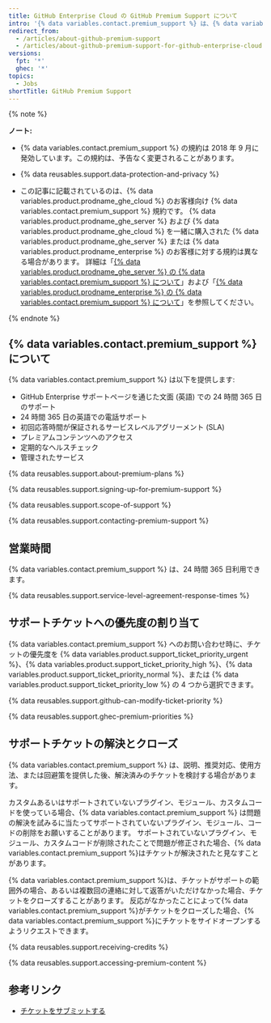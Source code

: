 ```yaml
---
title: GitHub Enterprise Cloud の GitHub Premium Support について
intro: '{% data variables.contact.premium_support %} は、{% data variables.product.prodname_ghe_cloud %} のお客様のための有料の補足的なサポートです。'
redirect_from:
  - /articles/about-github-premium-support
  - /articles/about-github-premium-support-for-github-enterprise-cloud
versions:
  fpt: '*'
  ghec: '*'
topics:
  - Jobs
shortTitle: GitHub Premium Support
---
```


{% note %}

**ノート:**

- {% data variables.contact.premium_support %} の規約は 2018 年 9 月に発効しています。この規約は、予告なく変更されることがあります。

- {% data reusables.support.data-protection-and-privacy %}

- この記事に記載されているのは、{% data variables.product.prodname_ghe_cloud %} のお客様向け {% data variables.contact.premium_support %} 規約です。 {% data variables.product.prodname_ghe_server %} および {% data variables.product.prodname_ghe_cloud %} を一緒に購入された {% data variables.product.prodname_ghe_server %} または {% data variables.product.prodname_enterprise %} のお客様に対する規約は異なる場合があります。 詳細は「[{% data variables.product.prodname_ghe_server %} の {% data variables.contact.premium_support %} について](/enterprise-server@latest/admin/guides/enterprise-support/about-github-premium-support-for-github-enterprise-server)」および「[{% data variables.product.prodname_enterprise %} の {% data variables.contact.premium_support %} について](/enterprise-server@latest/admin/guides/enterprise-support/about-github-premium-support-for-github-enterprise)」を参照してください。

{% endnote %}

## {% data variables.contact.premium_support %} について

{% data variables.contact.premium_support %} は以下を提供します:
  - GitHub Enterprise サポートページを通じた文面 (英語) での 24 時間 365 日のサポート
  - 24 時間 365 日の英語での電話サポート
  - 初回応答時間が保証されるサービスレベルアグリーメント (SLA)
  - プレミアムコンテンツへのアクセス
  - 定期的なヘルスチェック
  - 管理されたサービス

{% data reusables.support.about-premium-plans %}

{% data reusables.support.signing-up-for-premium-support %}

{% data reusables.support.scope-of-support %}

{% data reusables.support.contacting-premium-support %}

## 営業時間

{% data variables.contact.premium_support %} は、24 時間 365 日利用できます。

{% data reusables.support.service-level-agreement-response-times %}

## サポートチケットへの優先度の割り当て

{% data variables.contact.premium_support %} へのお問い合わせ時に、チケットの優先度を {% data variables.product.support_ticket_priority_urgent %}、{% data variables.product.support_ticket_priority_high %}、{% data variables.product.support_ticket_priority_normal %}、または {% data variables.product.support_ticket_priority_low %} の 4 つから選択できます。

{% data reusables.support.github-can-modify-ticket-priority %}

{% data reusables.support.ghec-premium-priorities %}

## サポートチケットの解決とクローズ

{% data variables.contact.premium_support %} は、説明、推奨対応、使用方法、または回避策を提供した後、解決済みのチケットを検討する場合があります。

カスタムあるいはサポートされていないプラグイン、モジュール、カスタムコードを使っている場合、{% data variables.contact.premium_support %} は問題の解決を試みるに当たってサポートされていないプラグイン、モジュール、コードの削除をお願いすることがあります。 サポートされていないプラグイン、モジュール、カスタムコードが削除されたことで問題が修正された場合、{% data variables.contact.premium_support %}はチケットが解決されたと見なすことがあります。

{% data variables.contact.premium_support %}は、チケットがサポートの範囲外の場合、あるいは複数回の連絡に対して返答がいただけなかった場合、チケットをクローズすることがあります。 反応がなかったことによって{% data variables.contact.premium_support %}がチケットをクローズした場合、{% data variables.contact.premium_support %}にチケットをサイドオープンするようリクエストできます。

{% data reusables.support.receiving-credits %}

{% data reusables.support.accessing-premium-content %}

## 参考リンク

- [チケットをサブミットする](/articles/submitting-a-ticket)
